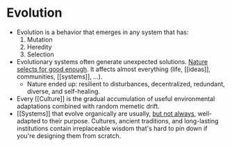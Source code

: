 # Evolution

- Evolution is a behavior that emerges in any system that has:
  1. Mutation
  2. Heredity
  3. Selection
- Evolutionary systems often generate unexpected solutions. [Nature selects for good enough](http://gordonbrander.com/pattern/evolution/). It affects almost everything (life, [[ideas]], communities, [[systems]], ...).
  - Nature ended up: resilient to disturbances, decentralized, redundant, diverse, and self-healing.
- Every [[Culture]] is the gradual accumulation of useful environmental adaptations combined with random memetic drift.
- [[Systems]] that evolve organically are usually, [but not always](https://slatestarcodex.com/2017/03/16/book-review-seeing-like-a-state/), well-adapted to their purpose. Cultures, ancient traditions, and long-lasting institutions contain irreplaceable wisdom that's hard to pin down if you're designing them from scratch.
